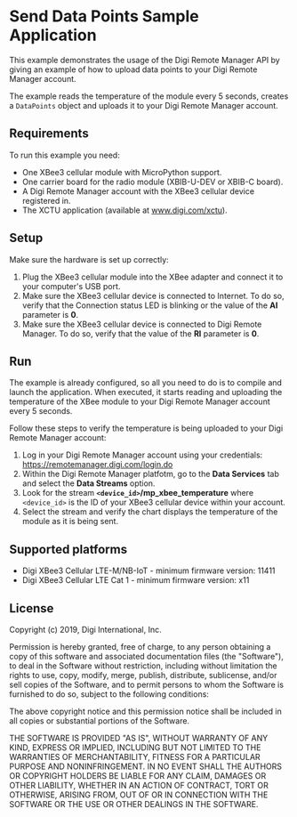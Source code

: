 Send Data Points Sample Application
===================================

This example demonstrates the usage of the Digi Remote Manager API by giving
an example of how to upload data points to your Digi Remote Manager account.

The example reads the temperature of the module every 5 seconds, creates a
`DataPoints` object and uploads it to your Digi Remote Manager account.

Requirements
------------

To run this example you need:

* One XBee3 cellular module with MicroPython support.
* One carrier board for the radio module (XBIB-U-DEV or XBIB-C board).
* A Digi Remote Manager account with the XBee3 cellular device registered in.
* The XCTU application (available at www.digi.com/xctu).

Setup
-----

Make sure the hardware is set up correctly:

1. Plug the XBee3 cellular module into the XBee adapter and connect it to your
   computer's USB port.
2. Make sure the XBee3 cellular device is connected to Internet. To do so,
   verify that the Connection status LED is blinking or the value of the
   **AI** parameter is **0**.
3. Make sure the XBee3 cellular device is connected to Digi Remote Manager. To
   do so, verify that the value of the **RI** parameter is **0**.

Run
---

The example is already configured, so all you need to do is to compile and 
launch the application. When executed, it starts reading and uploading the
temperature of the XBee module to your Digi Remote Manager account every 5
seconds.

Follow these steps to verify the temperature is being uploaded to your Digi
Remote Manager account:

1. Log in your Digi Remote Manager account using your credentials: 
   https://remotemanager.digi.com/login.do
2. Within the Digi Remote Manager platfotm, go to the **Data Services** tab
   and select the **Data Streams** option.
3. Look for the stream **`<device_id>`/mp_xbee_temperature** where `<device_id>`
   is the ID of your XBee3 cellular device within your account.
4. Select the stream and verify the chart displays the temperature of the
   module as it is being sent.

Supported platforms
-------------------

* Digi XBee3 Cellular LTE-M/NB-IoT - minimum firmware version: 11411
* Digi XBee3 Cellular LTE Cat 1 - minimum firmware version: x11

License
-------

Copyright (c) 2019, Digi International, Inc.

Permission is hereby granted, free of charge, to any person obtaining a copy
of this software and associated documentation files (the "Software"), to deal
in the Software without restriction, including without limitation the rights
to use, copy, modify, merge, publish, distribute, sublicense, and/or sell
copies of the Software, and to permit persons to whom the Software is
furnished to do so, subject to the following conditions:

The above copyright notice and this permission notice shall be included in all
copies or substantial portions of the Software.

THE SOFTWARE IS PROVIDED "AS IS", WITHOUT WARRANTY OF ANY KIND, EXPRESS OR
IMPLIED, INCLUDING BUT NOT LIMITED TO THE WARRANTIES OF MERCHANTABILITY,
FITNESS FOR A PARTICULAR PURPOSE AND NONINFRINGEMENT. IN NO EVENT SHALL THE
AUTHORS OR COPYRIGHT HOLDERS BE LIABLE FOR ANY CLAIM, DAMAGES OR OTHER
LIABILITY, WHETHER IN AN ACTION OF CONTRACT, TORT OR OTHERWISE, ARISING FROM,
OUT OF OR IN CONNECTION WITH THE SOFTWARE OR THE USE OR OTHER DEALINGS IN THE
SOFTWARE.